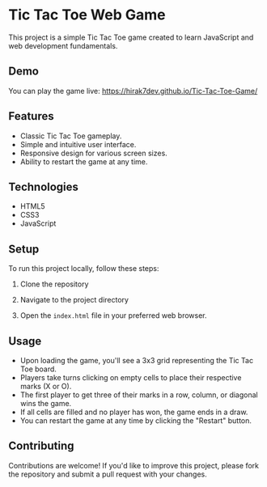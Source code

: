 # Tic Tac Toe Web Game

This project is a simple Tic Tac Toe game created to learn JavaScript and web development fundamentals.

## Demo
You can play the game live: https://hirak7dev.github.io/Tic-Tac-Toe-Game/

## Features
- Classic Tic Tac Toe gameplay.
- Simple and intuitive user interface.
- Responsive design for various screen sizes.
- Ability to restart the game at any time.

## Technologies
- HTML5
- CSS3
- JavaScript

## Setup
To run this project locally, follow these steps:

1. Clone the repository

2. Navigate to the project directory

3. Open the `index.html` file in your preferred web browser.

## Usage
- Upon loading the game, you'll see a 3x3 grid representing the Tic Tac Toe board.
- Players take turns clicking on empty cells to place their respective marks (X or O).
- The first player to get three of their marks in a row, column, or diagonal wins the game.
- If all cells are filled and no player has won, the game ends in a draw.
- You can restart the game at any time by clicking the "Restart" button.

## Contributing
Contributions are welcome! If you'd like to improve this project, please fork the repository and submit a pull request with your changes.
